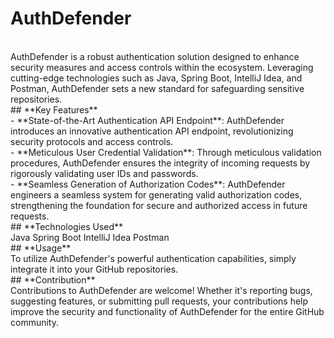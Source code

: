 # **AuthDefender**
<br>
AuthDefender is a robust authentication solution designed to enhance security measures and access controls within the ecosystem. Leveraging cutting-edge technologies such as Java, Spring Boot, IntelliJ Idea, and Postman, AuthDefender sets a new standard for safeguarding sensitive repositories.
<br>
## **Key Features**
<br>
- **State-of-the-Art Authentication API Endpoint**: AuthDefender introduces an innovative authentication API endpoint, revolutionizing security protocols and access controls.
<br>
- **Meticulous User Credential Validation**: Through meticulous validation procedures, AuthDefender ensures the integrity of incoming requests by rigorously validating user IDs and passwords.
<br>
- **Seamless Generation of Authorization Codes**: AuthDefender engineers a seamless system for generating valid authorization codes, strengthening the foundation for secure and authorized access in future requests.
<br>
## **Technologies Used**
<br>
Java
Spring Boot
IntelliJ Idea
Postman
<br>
## **Usage**
<br>
To utilize AuthDefender's powerful authentication capabilities, simply integrate it into your GitHub repositories.
<br>
## **Contribution**
<br>
Contributions to AuthDefender are welcome! Whether it's reporting bugs, suggesting features, or submitting pull requests, your contributions help improve the security and functionality of AuthDefender for the entire GitHub community.
<br>
